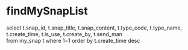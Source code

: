 findMySnapList
===
select t.snap_id,
       t.snap_title,
       t.snap_content,
       t.type_code,
       t.type_name,
       t.create_time,
       t.is_use,
       t.create_by,
       t.send_man  
       from my_snap t
       where 1=1
	   order by t.create_time desc